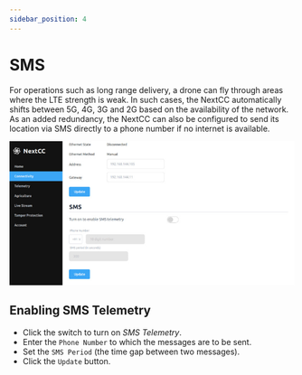 ```yaml
---
sidebar_position: 4
---
```


# SMS

For operations such as long range delivery, a drone can fly through areas where the LTE strength is weak. In such cases,
the NextCC automatically shifts between 5G, 4G, 3G and 2G based on the availability of the network. As an added
redundancy, the NextCC can also be configured to send its location via SMS directly to a phone number if no internet is
available.

![SMS](./img/sms.jpg)

## Enabling SMS Telemetry

- Click the switch to turn on *SMS Telemetry*. 
- Enter the `Phone Number` to which the messages are to be sent.
- Set the `SMS Period` (the time gap between two messages).
- Click the `Update` button.
